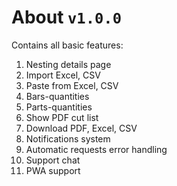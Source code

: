 # About `v1.0.0`

Contains all basic features:
1. Nesting details page
1. Import Excel, CSV
1. Paste from Excel, CSV
1. Bars-quantities
1. Parts-quantities
1. Show PDF cut list
1. Download PDF, Excel, CSV
1. Notifications system
1. Automatic requests error handling
1. Support chat
1. PWA support
